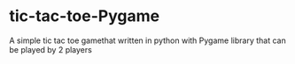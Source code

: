 # tic-tac-toe-Pygame
A simple tic tac toe gamethat written in python with Pygame library that can be played by 2 players
